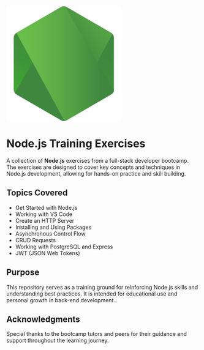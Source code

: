 <img src="https://raw.githubusercontent.com/devicons/devicon/master/icons/nodejs/nodejs-original.svg" alt="Node.js Icon" width="300rem" />

# Node.js Training Exercises

A collection of **Node.js** exercises from a full-stack developer bootcamp. The exercises are designed to cover key concepts and techniques in Node.js development, allowing for hands-on practice and skill building.

## Topics Covered

- Get Started with Node.js
- Working with VS Code
- Create an HTTP Server
- Installing and Using Packages
- Asynchronous Control Flow
- CRUD Requests
- Working with PostgreSQL and Express
- JWT (JSON Web Tokens)

## Purpose

This repository serves as a training ground for reinforcing Node.js skills and understanding best practices. It is intended for educational use and personal growth in back-end development.

## Acknowledgments

Special thanks to the bootcamp tutors and peers for their guidance and support throughout the learning journey.
